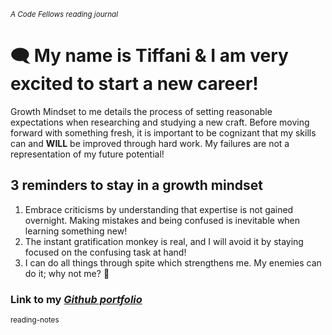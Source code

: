 <sub> *A  Code Fellows reading journal* </sub>

# :left_speech_bubble: My name is Tiffani & I am very excited to start a new career!

Growth Mindset to me details the process of setting reasonable expectations when researching and studying a new craft. Before moving forward with something fresh, it is important to be cognizant that my skills can and **WILL** be improved through hard work. My failures are not a representation of my future potential!

## 3 reminders to stay in a growth mindset

1. Embrace criticisms by understanding that expertise is not gained overnight. Making mistakes and being confused is inevitable when learning something new!
2. The instant gratification monkey is real, and I will avoid it by staying focused on the confusing task at hand!
3. I can do all things through spite which strengthens me. My enemies can do it; why not me? :raised_hands:	

### **Link to my _[Github portfolio](https://github.com/tiffanirice23)_** 

<sub> reading-notes </sub>
